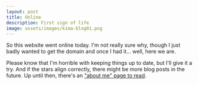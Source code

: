 ```yaml
---
layout: post
title: Online
description: First sign of life
image: assets/images/kima-blog01.png 
---
```


So this website went online today. I'm not really sure why, though I just badly wanted to get the domain and once I had it... well, here we are.

Please know that I'm horrible with keeping things up to date, but I'll give it a try. And if the stars align correctly, there might be more blog posts in the future. Up until then, there's an ["about me" page to read](/landing.html).
